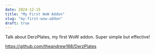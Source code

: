 ```yaml
---
date: 2024-12-15
title: "My First WoW Addon"
slug: "my-first-wow-addon"
draft: true
---
```


Talk about DerzPlates, my first WoW addon.
Super simple but effective!

https://github.com/theandrew168/DerzPlates
